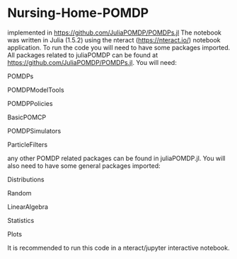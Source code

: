 # Nursing-Home-POMDP
implemented in https://github.com/JuliaPOMDP/POMDPs.jl
The notebook was written in Julia (1.5.2) using the nteract (https://nteract.io/) notebook application.
To run the code you will need to have some packages imported. All packages related to juliaPOMDP can be found at https://github.com/JuliaPOMDP/POMDPs.jl. You will need:

 POMDPs
 
 POMDPModelTools
 
POMDPPolicies

BasicPOMCP

POMDPSimulators

ParticleFilters

any other POMDP related packages can be found in juliaPOMDP.jl.
You will also need to have some general packages imported:

 Distributions
 
Random

LinearAlgebra

 Statistics
 
 Plots

It is recommended to run this code in a nteract/jupyter interactive notebook.
